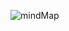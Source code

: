 ![mindMap](https://github.com/leeDragonHun/shop/assets/145954981/e5dd9bc4-58a4-42a3-a1e5-b5c76b6dcf82)
